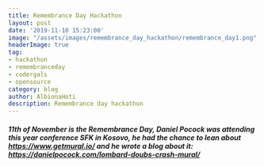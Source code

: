 ```yaml
---
title: Remembrance Day Hackathon
layout: post
date: '2019-11-10 15:23:00'
image: "/assets/images/remembrance_day_hackathon/remembrance_day1.png"
headerImage: true
tag:
- hackathon
- remembranceday
- codergals
- opensource
category: blog
author: AlbionaHoti
description: Remembrance day hackathon
---
```


##### 11th of November is the Remembrance Day, Daniel Pocock was attending this year conference SFK in Kosovo, he had the chance to lean about https://www.getmural.io/ and he wrote a blog about it: https://danielpocock.com/lombard-doubs-crash-mural/
